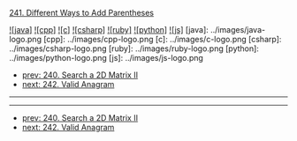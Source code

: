 [241. Different Ways to Add Parentheses](https://leetcode.com/problems/different-ways-to-add-parentheses/)

[![java]](../java/241-different-ways-to-add-parentheses.md)
[![cpp]](../cpp/241-different-ways-to-add-parentheses.md)
[![c]](../c/241-different-ways-to-add-parentheses.md)
[![csharp]](../csharp/241-different-ways-to-add-parentheses.md)
[![ruby]](../ruby/241-different-ways-to-add-parentheses.md)
[![python]](../python/241-different-ways-to-add-parentheses.md)
[![js]](../js/241-different-ways-to-add-parentheses.md)
[java]: ../images/java-logo.png
[cpp]: ../images/cpp-logo.png
[c]: ../images/c-logo.png
[csharp]: ../images/csharp-logo.png
[ruby]: ../images/ruby-logo.png
[python]: ../images/python-logo.png
[js]: ../images/js-logo.png

- [prev: 240. Search a 2D Matrix II](240-search-a-2d-matrix-ii.md)
- [next: 242. Valid Anagram](242-valid-anagram.md)

---



---

- [prev: 240. Search a 2D Matrix II](240-search-a-2d-matrix-ii.md)
- [next: 242. Valid Anagram](242-valid-anagram.md)
